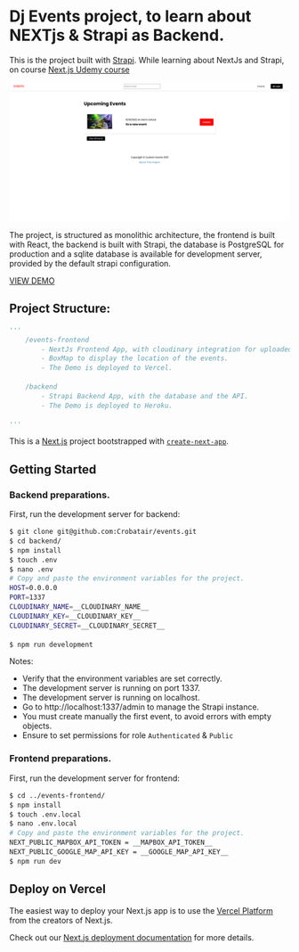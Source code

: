 

# Dj Events project, to learn about NEXTjs & Strapi as Backend.

This is the project built with [Strapi](https://strapi.io/).
While learning about NextJs and Strapi, on course [Next.js Udemy course](https://www.udemy.com/course/nextjs-dev-to-deployment)


![DJ Events](/events-frontend/public/images/showcase.png 'DJ Events')


The project, is structured as monolithic architecture, the frontend is built with React, the backend is built with Strapi, the database is PostgreSQL for production and a sqlite database is available for development server, provided by the default strapi configuration.


[VIEW DEMO](https://customevents.vercel.app/)

## Project Structure:

```python
'''
    /events-frontend
        - NextJs Frontend App, with cloudinary integration for uploaded images to show on DJ events.
        - BoxMap to display the location of the events.
        - The Demo is deployed to Vercel.
        
    /backend
        - Strapi Backend App, with the database and the API.
        - The Demo is deployed to Heroku.
        
'''
```

This is a [Next.js](https://nextjs.org/) project bootstrapped with [`create-next-app`](https://github.com/vercel/next.js/tree/canary/packages/create-next-app).

## Getting Started

### Backend preparations.
First, run the development server for backend:

```bash
$ git clone git@github.com:Crobatair/events.git
$ cd backend/
$ npm install
$ touch .env
$ nano .env
# Copy and paste the environment variables for the project.
HOST=0.0.0.0
PORT=1337
CLOUDINARY_NAME=__CLOUDINARY_NAME__
CLOUDINARY_KEY=__CLOUDINARY_KEY__
CLOUDINARY_SECRET=__CLOUDINARY_SECRET__

$ npm run development
```

Notes:
- Verify that the environment variables are set correctly.
- The development server is running on port 1337.
- The development server is running on localhost.
- Go to http://localhost:1337/admin to manage the Strapi instance.
- You must create manually the first event, to avoid errors with empty objects.
- Ensure to set permissions for role `Authenticated` & `Public`

### Frontend preparations.

First, run the development server for frontend:

```bash
$ cd ../events-frontend/
$ npm install
$ touch .env.local
$ nano .env.local
# Copy and paste the environment variables for the project.
NEXT_PUBLIC_MAPBOX_API_TOKEN = __MAPBOX_API_TOKEN__
NEXT_PUBLIC_GOOGLE_MAP_API_KEY = __GOOGLE_MAP_API_KEY__
$ npm run dev
```


## Deploy on Vercel

The easiest way to deploy your Next.js app is to use the [Vercel Platform](https://vercel.com/new?utm_medium=default-template&filter=next.js&utm_source=create-next-app&utm_campaign=create-next-app-readme) from the creators of Next.js.

Check out our [Next.js deployment documentation](https://nextjs.org/docs/deployment) for more details.
